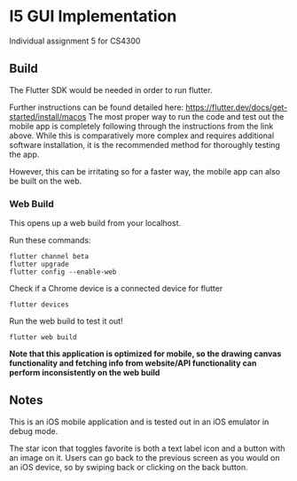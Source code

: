 # I5 GUI Implementation

Individual assignment 5 for CS4300 

## Build
The Flutter SDK would be needed in order to run flutter. 

Further instructions can be found detailed here: https://flutter.dev/docs/get-started/install/macos
The most proper way to run the code and test out the mobile app is completely following through the instructions from the link above. While this is comparatively more complex and requires additional software installation, it is the recommended method for thoroughly testing the app. 

However, this can be irritating so for a faster way, the mobile app can also be built on the web.

### Web Build
This opens up a web build from your localhost. 

Run these commands: 
```
flutter channel beta
flutter upgrade
flutter config --enable-web
```

Check if a Chrome device is a connected device for flutter 

```
flutter devices
```

Run the web build to test it out! 
``` 
flutter web build
```

**Note that this application is optimized for mobile, so the drawing canvas functionality and fetching info from website/API functionality can perform inconsistently on the web build**


## Notes
This is an iOS mobile application and is tested out in an iOS emulator in debug mode. 

The star icon that toggles favorite is both a text label icon and a button with an image on it. 
Users can go back to the previous screen as you would on an iOS device, so by swiping back or clicking on the back button.